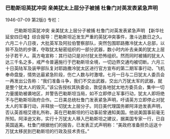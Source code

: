 ### 巴勒斯坦英犹冲突  亲美犹太上层分子被捕  杜鲁门对英发表紧急声明

1946-07-09
第2版()
专栏：

　　巴勒斯坦英犹冲突
    亲美犹太上层分子被捕
    杜鲁门对英发表紧急声明
    【新华社延安四日电】综合报导：巴勒斯坦近发生严重的英犹冲突事件，激斗达数日之久。六月二十八日夜，大批英军及阿拉伯警察部队，突然包围耶路撒冷犹太人总部，以猝不及防的步骤，夺取犹太秘密组织的一部分武器，数小时内补去亲美的犹太上层分子若干人。英方电宣称：其行动只是对付犹太恐怖组织。然而同时被捕的犹太人达三千名之多，戒严令普遍施行于巴勒斯坦全境，一切边界交通均被切断。六月三十日英陆军及装甲部队复对耶路撒冷犹太区进行官方宣布的第二期军事行动，飞机奉命盘旋，情势达最紧急阶段，伤亡人数与时激增。七月一日与二日犹太人委员会一再发出公告称：“我们准备斗争，我们不交出武器，交出六万犹太军的武器，就是整个犹太人的毁灭。”该公告授权其执委会，敦促各地犹太地方委员会，集中一切力量援助被袭地区，并警告巴勒斯坦当局，如不立即停止军事行动，犹太人即将绝不与巴勒斯坦政府合作。二日美总统杜鲁门发表紧急声明，吁请英方立即停止对犹太人的军事行动，并释放一切犹太上层分子。同日美代理国务卿阿泽逊发表声明，否认英首相艾德礼所称，英在巴勒斯坦的行动事前曾通知美国。他说美国事前毫无所知。阿泽逊又称，实行十万犹太人移入巴勒斯坦之建议，据美国专家一行，已自英国返美。杜鲁门根据他们的报告，已发表正式声明称：“美政府准备担负运送十万犹太移民到巴勒斯坦的行政及技术责任。”
